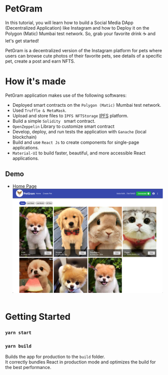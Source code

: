 # PetGram
In this tutorial, you will learn how to build a Social Media DApp (Decentralized Application) like Instagram and how to Deploy it on the Polygon (Matic) Mumbai test network. So, grab your favorite drink ☕️ and let's get started!

PetGram is a decentralized version of the Instagram platform for pets where users can browse cute photos of their favorite pets, see details of a specific pet, create a post and earn NFTS.



# How it's made
PetGram application makes use of the following softwares:
* Deployed smart contracts on the `Polygon (Matic)` Mumbai test network.
* Used `Truffle & MetaMask`.
* Upload and store files to `IPFS NFTStorage` [IPFS](https://nft.storage/) platform.
* Build a simple `Solidity ` smart contract.
* `OpenZeppelin` Library to customize smart contract
* Develop, deploy, and run tests the application with `Ganache` (local blockchain)
* Build and use `React Js` to create components for single-page applications.
* `Material-UI` to build faster, beautiful, and more accessible React applications.


## Demo
- [Home Page](https://6119c859fed150c8471f90fd--petgrams.netlify.app/)
  ![Main Page](https://raw.githubusercontent.com/electrone901/petgram/main/src/images/cover.png) <br> <br>


# Getting Started
### `yarn start`

### `yarn build`

Builds the app for production to the `build` folder.\
It correctly bundles React in production mode and optimizes the build for the best performance.
